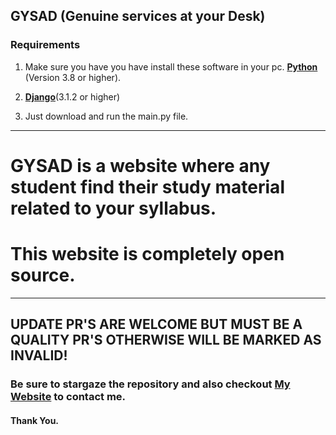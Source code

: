 GYSAD (Genuine services at your Desk)
---
### Requirements
 1. Make sure you have you have install these software in your pc.
 [**Python** ](https://www.python.org/)(Version 3.8 or higher).
 2. [**Django**](https://www.djangoproject.com/)(3.1.2 or higher)
 
 2. Just download and run the main.py file.
---
# GYSAD is a website where any student find their study material related to your syllabus.
# This website is completely open source.
---
## UPDATE PR'S ARE WELCOME BUT MUST BE A QUALITY PR'S OTHERWISE WILL BE MARKED AS INVALID!

### Be sure to stargaze the repository and also checkout [My Website](http://prashantsagar.tech/) to contact me.
#### Thank You.
